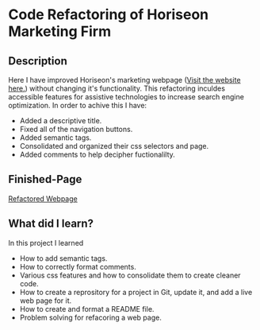# Code Refactoring of Horiseon Marketing Firm

## Description
Here I have improved Horiseon's marketing webpage ([Visit the website here.](https://devontehillman.github.io/Horiseon-Marketing-Specialist-hw-/)) without changing it's functionality. This refactoring inculdes accessible features for assistive technologies to increase search engine optimization. In order to achive this I have:
* Added a descriptive title.
* Fixed all of the navigation buttons.
* Added semantic tags. 
* Consolidated and organized their css selectors and page. 
* Added comments to help decipher fuctionalilty. 

## Finished-Page
[Refactored Webpage](./assets/images/whole-webpage.png)

## What did I learn?
In this project I learned
* How to add semantic tags.
* How to correctly format comments. 
* Various css features and how to consolidate them to create cleaner code.
* How to create a reprository for a project in Git, update it, and add a live web page for it.
* How to create and format a README file.
* Problem solving for refacoring a web page.
